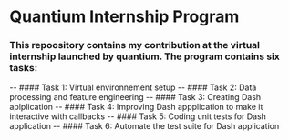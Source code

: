 # Quantium Internship Program 
### This repoository contains my contribution at the virtual internship launched by quantium.  The program contains six tasks:
-- #### Task 1:
Virtual environnement setup 
-- #### Task 2: 
Data processing and feature engineering 
-- #### Task 3: 
Creating Dash aplplication 
-- #### Task 4: 
Improving Dash appplication to make it interactive with callbacks 
-- #### Task 5: 
Coding unit tests for Dash application 
-- #### Task 6: 
Automate the test suite for Dash application 

 

